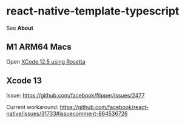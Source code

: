 # react-native-template-typescript

See **About**

## M1 ARM64 Macs

Open [XCode 12.5 using Rosetta](https://i.stack.imgur.com/jj508.png)

## Xcode 13

Issue: https://github.com/facebook/flipper/issues/2477

Current workaround: https://github.com/facebook/react-native/issues/31733#issuecomment-864536726
